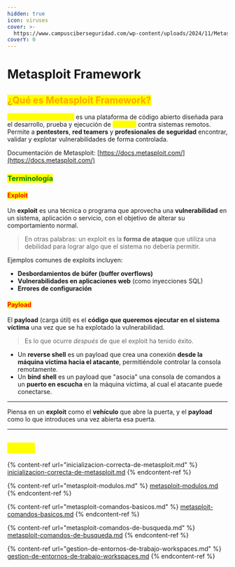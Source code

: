 ```yaml
---
hidden: true
icon: viruses
cover: >-
  https://www.campusciberseguridad.com/wp-content/uploads/2024/11/Metasploit_La-herramienta-esencial-en-Ciberseguridad.jpg
coverY: 0
---
```


# Metasploit Framework

## <mark style="color:orange;">¿Qué es Metasploit Framework?</mark>

<mark style="color:yellow;">**Metasploit Framework**</mark> es una plataforma de código abierto diseñada para el desarrollo, prueba y ejecución de <mark style="color:yellow;">**exploits**</mark> contra sistemas remotos. Permite a **pentesters**, **red teamers** y **profesionales de seguridad** encontrar, validar y explotar vulnerabilidades de forma controlada.

Documentación de Metasploit: [https://docs.metasploit.com/](https://docs.metasploit.com/)

### <mark style="color:green;">Terminología</mark>

#### <mark style="color:red;">Exploit</mark>

Un **exploit** es una técnica o programa que aprovecha una **vulnerabilidad** en un sistema, aplicación o servicio, con el objetivo de alterar su comportamiento normal.

> En otras palabras: un exploit es la **forma de ataque** que utiliza una debilidad para lograr algo que el sistema no debería permitir.

Ejemplos comunes de exploits incluyen:

* **Desbordamientos de búfer (buffer overflows)**
* **Vulnerabilidades en aplicaciones web** (como inyecciones SQL)
* **Errores de configuración**

#### <mark style="color:red;">Payload</mark>

El **payload** (carga útil) es el **código que queremos ejecutar en el sistema víctima** una vez que se ha explotado la vulnerabilidad.

> Es lo que ocurre _después_ de que el exploit ha tenido éxito.

* Un **reverse shell** es un payload que crea una conexión **desde la máquina víctima hacia el atacante**, permitiéndole controlar la consola remotamente.
* Un **bind shell** es un payload que "asocia" una consola de comandos a un **puerto en escucha** en la máquina víctima, al cual el atacante puede conectarse.

***

Piensa en un **exploit** como el **vehículo** que abre la puerta, y el **payload** como lo que introduces una vez abierta esa puerta.

***

## <mark style="color:yellow;">Índice</mark>

{% content-ref url="inicializacion-correcta-de-metasploit.md" %}
[inicializacion-correcta-de-metasploit.md](inicializacion-correcta-de-metasploit.md)
{% endcontent-ref %}

{% content-ref url="metasploit-modulos.md" %}
[metasploit-modulos.md](metasploit-modulos.md)
{% endcontent-ref %}

{% content-ref url="metasploit-comandos-basicos.md" %}
[metasploit-comandos-basicos.md](metasploit-comandos-basicos.md)
{% endcontent-ref %}

{% content-ref url="metasploit-comandos-de-busqueda.md" %}
[metasploit-comandos-de-busqueda.md](metasploit-comandos-de-busqueda.md)
{% endcontent-ref %}

{% content-ref url="gestion-de-entornos-de-trabajo-workspaces.md" %}
[gestion-de-entornos-de-trabajo-workspaces.md](gestion-de-entornos-de-trabajo-workspaces.md)
{% endcontent-ref %}
